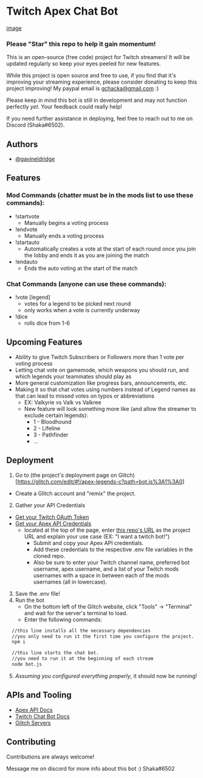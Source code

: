 
# Twitch Apex Chat Bot 

[image](https://www.dexerto.com/wp-content/uploads/2021/09/06/Apex-Legends-Twitch-Top-10.jpg)

### Please "Star" this repo to help it gain momentum!

This is an open-source (free code) project for Twitch streamers! 
It will be updated regularly so keep your eyes peeled for new features.

While this project is open source and free to use, if you find that it's improving your streaming experience, please consider donating to keep this project improving! My paypal email is gchacka@gmail.com :)

Please keep in mind this bot is still in development and may not function perfectly *yet*. Your feedback could really help!

If you need further assistance in deploying, feel free to reach out to me on Discord (Shaka#6502).

## Authors

- [@gavineldridge](https://github.com/gavinceldridge)

  
## Features

### Mod Commands (chatter must be in the mods list to use these commands):
 - !startvote
   - Manually begins a voting process 
 - !endvote
   - Manually ends a voting process
 - !startauto
   - Automatically creates a vote at the start of each round once you join the lobby and ends it as you are joining the match
 - !endauto
   - Ends the auto voting at the start of the match

### Chat Commands (anyone can use these commands):
 - !vote [legend]
   - votes for a legend to be picked next round
   - only works when a vote is currently underway
 - !dice
   - rolls dice from 1-6
  
## Upcoming Features
 - Ability to give Twitch Subscribers or Followers more than 1 vote per voting process
 - Letting chat vote on gamemode, which weapons you should run, and which legends your teammates should play as
 - More general customization like progress bars, announcements, etc.
 - Making it so that chat votes using numbers instead of Legend names as that can lead to missed votes on typos or abbreviations
   - EX: Valkyrie vs Valk vs Valkree
   - New feature will look something more like (and allow the streamer to exclude certain legends):
     - 1 - Bloodhound
     - 2 - Lifeline
     - 3 - Pathfinder
     - ...

## Deployment

1. Go to (the project's deployment page on Glitch)[https://glitch.com/edit/#!/apex-legends-c?path=bot.js%3A1%3A0]
  - Create a Glitch account and "remix" the project. 
2. Gather your API Credentials
 - [Get your Twitch OAuth Token](https://twitchapps.com/tmi/)
 - [Get your Apex API Credentials](https://apexlegendsapi.com/documentation.php)
   - located at the top of the page, enter [this repo's URL](https://github.com/gavinceldridge/ApexTwitchBot) as the project URL and explain your use case (EX: "I want a twitch bot!")
        - Submit and copy your Apex API credentials.
        - Add these credentials to the respective .env file variables in the cloned repo.
        - Also be sure to enter your Twitch channel name, preferred bot username, apex username, and a list of your Twitch mods usernames with a space in between each of the mods usernames (all in lowercase).
3. Save the .env file!
4. Run the bot
   - On the bottom left of the Glitch website, click "Tools" -> "Terminal" and wait for the server's terminal to load.
   - Enter the following commands:
```bash
  //this line installs all the necessary dependencies 
  //you only need to run it the first time you configure the project.
  npm i 

  //this line starts the chat bot.
  //you need to run it at the beginning of each stream
  node bot.js
```
5. *Assuming you configured everything properly*, it should now be running!


## APIs and Tooling
 - [Apex API Docs](https://apexlegendsapi.com/)
 - [Twitch Chat Bot Docs](https://dev.twitch.tv/docs/)
 - [Glitch Servers](https://glitch.com/)

## Contributing

Contributions are always welcome!

Message me on discord for more info about this bot :)
Shaka#6502

  

